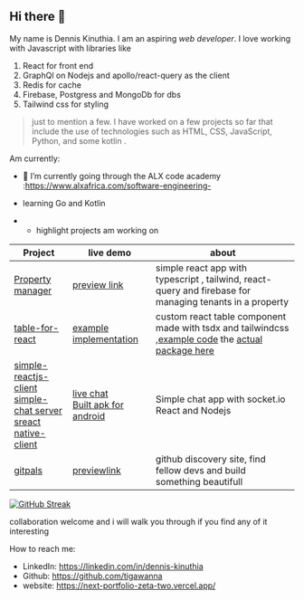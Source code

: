 ## Hi there 👋

My name is Dennis Kinuthia. I am an aspiring _web developer_. I love working with Javascript with libraries like 

1. React for front end
2. GraphQl on Nodejs and apollo/react-query as the client
3. Redis for cache
4. Firebase, Postgress and MongoDb for dbs
5. Tailwind css for styling

> just to mention a few. I have worked on a few projects so far that include the use of technologies such as 
HTML, CSS, JavaScript, Python, and some kotlin .


Am currently:

- 🔭 I’m currently going through the ALX code academy :https://www.alxafrica.com/software-engineering-
- learning Go and Kotlin 

- - highlight projects am working on 


| Project | live demo | about |
|---------|-------|----------|
|[Property manager](https://github.com/tigawanna/project-mangaer)|[preview link](https://tigawanna.github.io/project-mangaer/)|simple react app with typescript , tailwind, react-query and firebase for managing tenants in a property|
| [table-for-react](https://github.com/tigawanna/table-for-react) | [example implementation](https://tigawanna.github.io/table-for-react-example/) | custom react table component made with tsdx and tailwindcss ,[example code](https://github.com/tigawanna/table-for-react-example) the  [actual package here](https://www.npmjs.com/package/table-for-react)|
|[simple-reactjs-client](https://github.com/tigawanna/sockets-client) </br> [simple-chat server](https://github.com/tigawanna/sockets-server) </br> [sreact native-client](https://github.com/tigawanna/sockets-rn)|[live chat](https://tigawanna.github.io/sockets-client/) </br> [Built apk for android](https://drive.google.com/file/d/1GMfPdDjFU3Uepw8I6FrAUbkGQ-k_trOR/view?usp=drivesdk)| Simple chat app with socket.io React and Nodejs |
|[gitpals](https://github.com/tigawanna/gitpals) |  [previewlink](https://tigawanna.github.io/gitpals/)| github discovery site, find fellow devs and build something beautifull|

[![GitHub Streak](https://github-readme-streak-stats.herokuapp.com?user=tigawanna&theme=navy-gear)](https://git.io/streak-stats)

collaboration welcome and i will walk you through if you find any of it interesting


How to reach me: 
- LinkedIn: https://linkedin.com/in/dennis-kinuthia
- Github: https://github.com/tigawanna
- website: https://next-portfolio-zeta-two.vercel.app/





